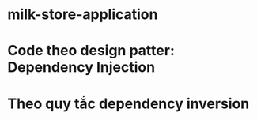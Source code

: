# milk-store-application
# Code theo design patter: Dependency Injection
# Theo quy tắc dependency inversion